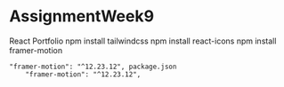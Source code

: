 # AssignmentWeek9
React Portfolio
npm install tailwindcss
npm install react-icons
npm install framer-motion

    "framer-motion": "^12.23.12", package.json
        "framer-motion": "^12.23.12",